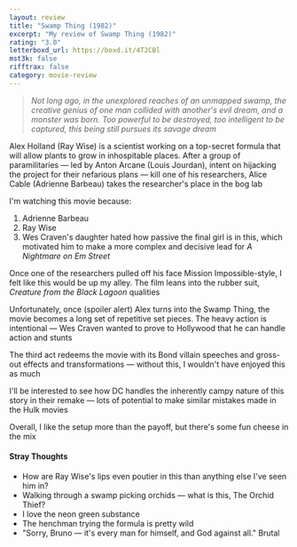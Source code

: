 ```yaml
---
layout: review
title: "Swamp Thing (1982)"
excerpt: "My review of Swamp Thing (1982)"
rating: "3.0"
letterboxd_url: https://boxd.it/4T2CBl
mst3k: false
rifftrax: false
category: movie-review
---
```


<blockquote><i>Not long ago, in the unexplored reaches of an unmapped swamp, the creative genius of one man collided with another's evil dream, and a monster was born. Too powerful to be destroyed, too intelligent to be captured, this being still pursues its savage dream</i></blockquote>Alex Holland (Ray Wise) is a scientist working on a top-secret formula that will allow plants to grow in inhospitable places. After a group of paramilitaries — led by Anton Arcane (Louis Jourdan), intent on hijacking the project for their nefarious plans  — kill one of his researchers, Alice Cable (Adrienne Barbeau) takes the researcher's place in the bog lab

I'm watching this movie because:

1. Adrienne Barbeau
2. Ray Wise
3. Wes Craven's daughter hated how passive the final girl is in this, which motivated him to make a more complex and decisive lead for <i>A Nightmare on Em Street</i>

Once one of the researchers pulled off his face Mission Impossible-style, I felt like this would be up my alley. The film leans into the rubber suit, <i>Creature from the Black Lagoon </i>qualities

Unfortunately, once (spoiler alert) Alex turns into the Swamp Thing, the movie becomes a long set of repetitive set pieces. The heavy action is intentional — Wes Craven wanted to prove to Hollywood that he can handle action and stunts

The third act redeems the movie with its Bond villain speeches and gross-out effects and transformations — without this, I wouldn't have enjoyed this as much

I'll be interested to see how DC handles the inherently campy nature of this story in their remake — lots of potential to make similar mistakes made in the Hulk movies

Overall, I like the setup more than the payoff, but there's some fun cheese in the mix

#### Stray Thoughts

- How are Ray Wise's lips even poutier in this than anything else I've seen him in?
- Walking through a swamp picking orchids — what is this, The Orchid Thief?
- I love the neon green substance
- The henchman trying the formula is pretty wild
- "Sorry, Bruno — it's every man for himself, and God against all." Brutal

